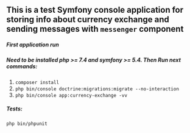 ## This is a test Symfony console application for storing info about currency exchange and sending messages with `messenger` component
##### First application run

##### Need to be installed php >= 7.4 and symfony >= 5.4. Then Run next commands:  
1. `composer install`
2. `php bin/console doctrine:migrations:migrate --no-interaction`
3. `php bin/console app:currency-exchange -vv`

##### Tests:
`php bin/phpunit`
